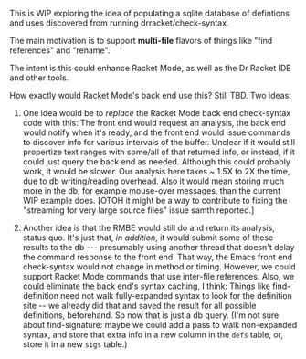 This is WIP exploring the idea of populating a sqlite database of
defintions and uses discovered from running drracket/check-syntax.

The main motivation is to support **multi-file** flavors of things
like "find references" and "rename".

The intent is this could enhance Racket Mode, as well as the Dr Racket
IDE and other tools.

How exactly would Racket Mode's back end use this? Still TBD. Two
ideas:

1. One idea would be to *replace* the Racket Mode back end
check-syntax code with this: The front end would request an analysis,
the back end would notify when it's ready, and the front end would
issue commands to discover info for various intervals of the buffer.
Unclear if it would still propertize text ranges with some/all of that
returned info, or instead, if it could just query the back end as
needed. Although this could probably work, it would be slower. Our
analysis here takes ~ 1.5X to 2X the time, due to db writing/reading
overhead. Also it would mean storing much more in the db, for example
mouse-over messages, than the current WIP example does. [OTOH it might
be a way to contribute to fixing the "streaming for very large source
files" issue samth reported.]

2. Another idea is that the RMBE would still do and return its
analysis, status quo. It's just that, *in addition*, it would submit
some of these results to the db --- presumably using another thread
that doesn't delay the command response to the front end. That way,
the Emacs front end check-syntax would not change in method or timing.
However, we could support Racket Mode commands that use inter-file
references. Also, we could eliminate the back end's syntax caching, I
think: Things like find-definition need not walk fully-expanded syntax
to look for the definition site -- we already did that and saved the
result for all possible definitions, beforehand. So now that is just a
db query. (I'm not sure about find-signature: maybe we could add a
pass to walk non-expanded syntax, and store that extra info in a new
column in the `defs` table, or, store it in a new `sigs` table.)
